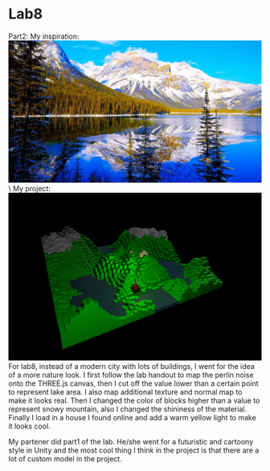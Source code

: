 # Lab8
Part2:
My inspiration: \
![](inspiration.jpg) \ 
My project: \
![](lab8.png) \
For lab8, instead of a modern city with lots of buildings, I went for the idea of a more nature look. I first follow the lab handout to map the perlin noise onto the THREE.js canvas, then I cut off the value lower than a certain point to represent lake area. I also map additional texture and normal map to make it looks real. Then I changed the color of blocks higher than a value to represent snowy mountain, also I changed the shininess of the material. Finally I load in a house I found online and add a warm yellow light to make it looks cool.

My partener did part1 of the lab. He/she went for a futuristic and cartoony style in Unity and the most cool thing I think in the project is that there are a lot of custom model in the project.